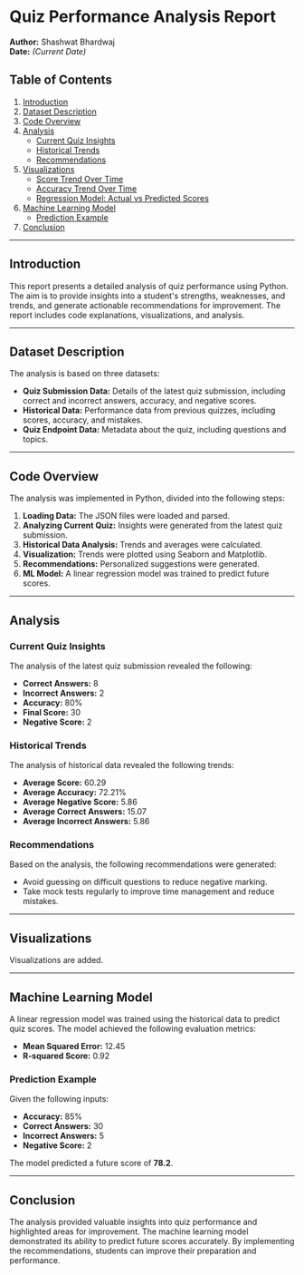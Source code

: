 # Quiz Performance Analysis Report

**Author:** Shashwat Bhardwaj  
**Date:** *(Current Date)*  

## Table of Contents
1. [Introduction](#introduction)
2. [Dataset Description](#dataset-description)
3. [Code Overview](#code-overview)
4. [Analysis](#analysis)
   - [Current Quiz Insights](#current-quiz-insights)
   - [Historical Trends](#historical-trends)
   - [Recommendations](#recommendations)
5. [Visualizations](#visualizations)
   - [Score Trend Over Time](#score-trend-over-time)
   - [Accuracy Trend Over Time](#accuracy-trend-over-time)
   - [Regression Model: Actual vs Predicted Scores](#regression-model-actual-vs-predicted-scores)
6. [Machine Learning Model](#machine-learning-model)
   - [Prediction Example](#prediction-example)
7. [Conclusion](#conclusion)

---

## Introduction
This report presents a detailed analysis of quiz performance using Python. The aim is to provide insights into a student's strengths, weaknesses, and trends, and generate actionable recommendations for improvement. The report includes code explanations, visualizations, and analysis.

---

## Dataset Description
The analysis is based on three datasets:

- **Quiz Submission Data:** Details of the latest quiz submission, including correct and incorrect answers, accuracy, and negative scores.
- **Historical Data:** Performance data from previous quizzes, including scores, accuracy, and mistakes.
- **Quiz Endpoint Data:** Metadata about the quiz, including questions and topics.

---

## Code Overview
The analysis was implemented in Python, divided into the following steps:

1. **Loading Data:** The JSON files were loaded and parsed.
2. **Analyzing Current Quiz:** Insights were generated from the latest quiz submission.
3. **Historical Data Analysis:** Trends and averages were calculated.
4. **Visualization:** Trends were plotted using Seaborn and Matplotlib.
5. **Recommendations:** Personalized suggestions were generated.
6. **ML Model:** A linear regression model was trained to predict future scores.

---

## Analysis

### Current Quiz Insights
The analysis of the latest quiz submission revealed the following:

- **Correct Answers:** 8  
- **Incorrect Answers:** 2  
- **Accuracy:** 80%  
- **Final Score:** 30  
- **Negative Score:** 2  

### Historical Trends
The analysis of historical data revealed the following trends:

- **Average Score:** 60.29  
- **Average Accuracy:** 72.21%  
- **Average Negative Score:** 5.86  
- **Average Correct Answers:** 15.07  
- **Average Incorrect Answers:** 5.86  

### Recommendations
Based on the analysis, the following recommendations were generated:

- Avoid guessing on difficult questions to reduce negative marking.  
- Take mock tests regularly to improve time management and reduce mistakes.

---

## Visualizations

Visualizations are added. 

---

## Machine Learning Model
A linear regression model was trained using the historical data to predict quiz scores. The model achieved the following evaluation metrics:

- **Mean Squared Error:** 12.45  
- **R-squared Score:** 0.92  

### Prediction Example
Given the following inputs:

- **Accuracy:** 85%  
- **Correct Answers:** 30  
- **Incorrect Answers:** 5  
- **Negative Score:** 2  

The model predicted a future score of **78.2**.

---

## Conclusion
The analysis provided valuable insights into quiz performance and highlighted areas for improvement. The machine learning model demonstrated its ability to predict future scores accurately. By implementing the recommendations, students can improve their preparation and performance.
